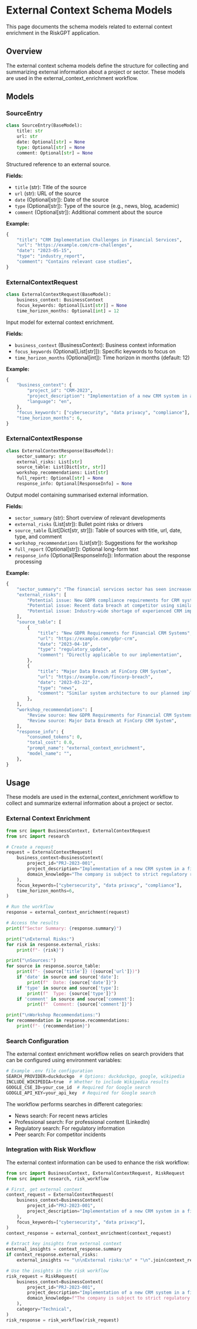 # External Context Schema Models

This page documents the schema models related to external context enrichment in the RiskGPT application.

## Overview

The external context schema models define the structure for collecting and summarizing external information about a project or sector. These models are used in the external_context_enrichment workflow.

## Models

### SourceEntry

```python
class SourceEntry(BaseModel):
    title: str
    url: str
    date: Optional[str] = None
    type: Optional[str] = None
    comment: Optional[str] = None
```

Structured reference to an external source.

**Fields:**
- `title` (str): Title of the source
- `url` (str): URL of the source
- `date` (Optional[str]): Date of the source
- `type` (Optional[str]): Type of the source (e.g., news, blog, academic)
- `comment` (Optional[str]): Additional comment about the source

**Example:**
```python
{
    "title": "CRM Implementation Challenges in Financial Services",
    "url": "https://example.com/crm-challenges",
    "date": "2023-05-15",
    "type": "industry_report",
    "comment": "Contains relevant case studies",
}
```

### ExternalContextRequest

```python
class ExternalContextRequest(BaseModel):
    business_context: BusinessContext
    focus_keywords: Optional[List[str]] = None
    time_horizon_months: Optional[int] = 12
```

Input model for external context enrichment.

**Fields:**
- `business_context` (BusinessContext): Business context information
- `focus_keywords` (Optional[List[str]]): Specific keywords to focus on
- `time_horizon_months` (Optional[int]): Time horizon in months (default: 12)

**Example:**
```python
{
    "business_context": {
        "project_id": "CRM-2023",
        "project_description": "Implementation of a new CRM system in a financial services company",
        "language": "en",
    },
    "focus_keywords": ["cybersecurity", "data privacy", "compliance"],
    "time_horizon_months": 6,
}
```

### ExternalContextResponse

```python
class ExternalContextResponse(BaseModel):
    sector_summary: str
    external_risks: List[str]
    source_table: List[Dict[str, str]]
    workshop_recommendations: List[str]
    full_report: Optional[str] = None
    response_info: Optional[ResponseInfo] = None
```

Output model containing summarised external information.

**Fields:**
- `sector_summary` (str): Short overview of relevant developments
- `external_risks` (List[str]): Bullet point risks or drivers
- `source_table` (List[Dict[str, str]]): Table of sources with title, url, date, type, and comment
- `workshop_recommendations` (List[str]): Suggestions for the workshop
- `full_report` (Optional[str]): Optional long-form text
- `response_info` (Optional[ResponseInfo]): Information about the response processing

**Example:**
```python
{
    "sector_summary": "The financial services sector has seen increased regulatory scrutiny around CRM implementations in the past 6 months, with a focus on data privacy and security.",
    "external_risks": [
        "Potential issue: New GDPR compliance requirements for CRM systems",
        "Potential issue: Recent data breach at competitor using similar CRM system",
        "Potential issue: Industry-wide shortage of experienced CRM implementation specialists",
    ],
    "source_table": [
        {
            "title": "New GDPR Requirements for Financial CRM Systems",
            "url": "https://example.com/gdpr-crm",
            "date": "2023-04-10",
            "type": "regulatory_update",
            "comment": "Directly applicable to our implementation",
        },
        {
            "title": "Major Data Breach at FinCorp CRM System",
            "url": "https://example.com/fincorp-breach",
            "date": "2023-03-22",
            "type": "news",
            "comment": "Similar system architecture to our planned implementation",
        },
    ],
    "workshop_recommendations": [
        "Review source: New GDPR Requirements for Financial CRM Systems",
        "Review source: Major Data Breach at FinCorp CRM System",
    ],
    "response_info": {
        "consumed_tokens": 0,
        "total_cost": 0.0,
        "prompt_name": "external_context_enrichment",
        "model_name": "",
    },
}
```

## Usage

These models are used in the external_context_enrichment workflow to collect and summarize external information about a project or sector.

### External Context Enrichment

```python
from src import BusinessContext, ExternalContextRequest
from src import research

# Create a request
request = ExternalContextRequest(
    business_context=BusinessContext(
        project_id="PRJ-2023-001",
        project_description="Implementation of a new CRM system in a financial services company",
        domain_knowledge="The company is subject to strict regulatory requirements",
    ),
    focus_keywords=["cybersecurity", "data privacy", "compliance"],
    time_horizon_months=6,
)

# Run the workflow
response = external_context_enrichment(request)

# Access the results
print(f"Sector Summary: {response.summary}")

print("\nExternal Risks:")
for risk in response.external_risks:
    print(f"- {risk}")

print("\nSources:")
for source in response.source_table:
    print(f"- {source['title']} ({source['url']})")
    if 'date' in source and source['date']:
        print(f"  Date: {source['date']}")
    if 'type' in source and source['type']:
        print(f"  Type: {source['type']}")
    if 'comment' in source and source['comment']:
        print(f"  Comment: {source['comment']}")

print("\nWorkshop Recommendations:")
for recommendation in response.recommendations:
    print(f"- {recommendation}")
```

### Search Configuration

The external context enrichment workflow relies on search providers that can be configured using environment variables:

```python
# Example .env file configuration
SEARCH_PROVIDER=duckduckgo  # Options: duckduckgo, google, wikipedia
INCLUDE_WIKIPEDIA=true  # Whether to include Wikipedia results
GOOGLE_CSE_ID=your_cse_id  # Required for Google search
GOOGLE_API_KEY=your_api_key  # Required for Google search
```

The workflow performs searches in different categories:
- News search: For recent news articles
- Professional search: For professional content (LinkedIn)
- Regulatory search: For regulatory information
- Peer search: For competitor incidents

### Integration with Risk Workflow

The external context information can be used to enhance the risk workflow:

```python
from src import BusinessContext, ExternalContextRequest, RiskRequest
from src import research, risk_workflow

# First, get external context
context_request = ExternalContextRequest(
    business_context=BusinessContext(
        project_id="PRJ-2023-001",
        project_description="Implementation of a new CRM system in a financial services company",
    ),
    focus_keywords=["cybersecurity", "data privacy"],
)
context_response = external_context_enrichment(context_request)

# Extract key insights from external context
external_insights = context_response.summary
if context_response.external_risks:
    external_insights += "\n\nExternal risks:\n" + "\n".join(context_response.external_risks)

# Use the insights in the risk workflow
risk_request = RiskRequest(
    business_context=BusinessContext(
        project_id="PRJ-2023-001",
        project_description="Implementation of a new CRM system in a financial services company",
        domain_knowledge=f"The company is subject to strict regulatory requirements. {external_insights}",
    ),
    category="Technical",
)
risk_response = risk_workflow(risk_request)
```